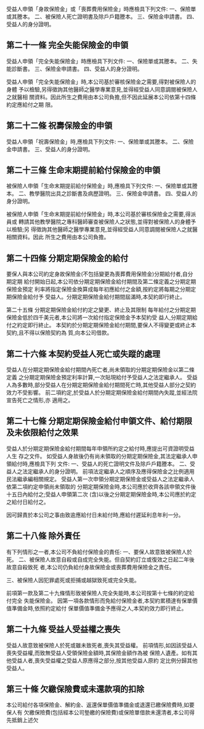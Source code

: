 受益人申領「身故保險金」或「喪葬費用保險金」時應檢具下列文件:
一、保險單或其謄本。 二、被保險人死亡證明書及除戶戶籍謄本。 三、保險金申請書。 四、受益人的身分證明。

## 第二十一條 完全失能保險金的申領

受益人申領「完全失能保險金」時應檢具下列文件:
一、保險單或其謄本。 二、失能診斷書。 三、保險金申請書。 四、受益人的身分證明。

受益人申領「完全失能保險金」時,本公司基於審核保險金之需要,得對被保險人的身體 予以檢驗,另得徵詢其他醫師之醫學專業意見,並得經受益人同意調閱被保險人之就醫相 關資料。因此所生之費用由本公司負擔,但不因此延展本公司依第十四條約定應給付之期 限。

## 第二十二條 祝壽保險金的申領

受益人申領「祝壽保險金」時,應檢具下列文件:
一、保險單或其謄本。 二、保險金申請書。 三、受益人的身分證明。

## 第二十三條 生命末期提前給付保險金的申領

被保險人申領「生命末期提前給付保險金」時,應檢具下列文件:
一、保險單或其謄本。 二、教學醫院出具之診斷書及病歷證明。 三、保險金申請書。 四、受益人的身分證明。

被保險人申領「生命末期提前給付保險金」時,本公司基於審核保險金之需要,得派員或 轉請其他教學醫院之專科醫師審查被保險人之狀態,並得對被保險人的身體予以檢驗;另 得徵詢其他醫師之醫學專業意見,並得經受益人同意調閱被保險人之就醫相關資料。因此 所生之費用由本公司負擔。

## 第二十四條 分期定期保險金的給付

要保人與本公司約定身故保險金(不包括變更為喪葬費用保險金)分期給付者,自分期定期 給付開始日起,本公司依分期定期保險金給付期間及第二條定義之分期定期保險金預定 利率將指定保險金換算成每年初應給付之金額,按約定將每期之分期定期保險金給付予 受益人。分期定期保險金給付期間屆滿時,本契約即行終止。

第二十五條 分期定期保險金給付約定之變更、終止及其限制 每年給付之分期定期保險金低於四千美元者,本公司將一次給付指定保險金予本契約受 益人,分期定期給付之約定即行終止。 本契約於分期定期保險金給付期間,要保人不得變更或終止本契約,且不得以保險契約為 質,向本公司借款。

## 第二十六條 本契約受益人死亡或失蹤的處理

受益人在分期定期保險金給付期間內死亡者,尚未領取的分期定期保險金以第二條定義 之分期定期保險金預定利率計算,一次貼現給付予受益人之法定繼承人。 受益人為多數時,部分受益人在分期定期保險金給付期間死亡時,其他受益人部分之契約 效力不受影響。 前二項約定,於受益人於分期定期保險金給付期間內失蹤,並經法院宣告死亡之情形,亦 適用之。

## 第二十七條 分期定期保險金給付申領文件、給付期限及未依限給付之效果

受益人於分期定期保險金給付期間每年申領所約定之給付時,應提出可資證明受益人生 存之文件。 如受益人身故後仍有尚未領取的分期定期保險金,其法定繼承人申領給付時,應檢具下列 文件: 一、受益人的死亡證明文件及除戶戶籍謄本。 二、受益人之法定繼承人的身分證明。 前項法定繼承人之順序及應得保險金之比例適用民法繼承編相關規定。 受益人第一次申領分期定期保險金或受益人之法定繼承人依第二項約定申領尚未領取的 分期定期保險金時,本公司應於收齊各該申領文件後十五日內給付之;受益人申領第二次
(含)以後之分期定期保險金時,本公司應於約定之給付日給付之。

因可歸責於本公司之事由致逾應給付日未給付時,應給付遲延利息年利一分。

## 第二十八條 除外責任

有下列情形之一者,本公司不負給付保險金的責任:
一、要保人故意致被保險人於死。 二、被保險人故意自殺或自成完全失能。但自契約訂立或復效之日起二年後故意自殺致死 者,本公司仍負給付身故保險金或喪葬費用保險金之責任。

三、被保險人因犯罪處死或拒捕或越獄致死或完全失能。

前項第一款及第二十九條情形致被保險人完全失能時,本公司按第十七條的約定給付完全 失能保險金。 因第一項各款情形而免給付保險金者,本契約累積達有保單價值準備金時,依照約定給付 保單價值準備金予應得之人,本契約效力即行終止。

## 第二十九條 受益人受益權之喪失

受益人故意致被保險人於死或雖未致死者,喪失其受益權。 前項情形,如因該受益人喪失受益權,而致無受益人受領保險金額時,其保險金額作為被 保險人遺產。如有其他受益人者,喪失受益權之受益人原應得之部分,按其他受益人原約 定比例分歸其他受益人。

## 第三十條 欠繳保險費或未還款項的扣除

本公司給付各項保險金、解約金、返還保單價值準備金或退還已繳保險費時,如要保人有 欠繳保險費(包括經本公司墊繳的保險費)或保險單借款未還清者,本公司得先抵銷上述欠